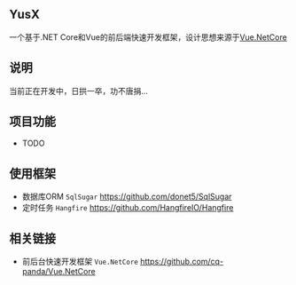 ## YusX

一个基于.NET Core和Vue的前后端快速开发框架，设计思想来源于[Vue.NetCore](https://github.com/cq-panda/Vue.NetCore)

## 说明

当前正在开发中，日拱一卒，功不唐捐...

## 项目功能
 - TODO

## 使用框架
 - 数据库ORM `SqlSugar` https://github.com/donet5/SqlSugar
 - 定时任务 `Hangfire` https://github.com/HangfireIO/Hangfire

## 相关链接

 - 前后台快速开发框架 `Vue.NetCore` https://github.com/cq-panda/Vue.NetCore
